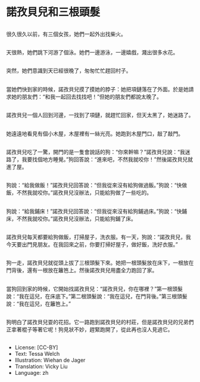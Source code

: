# 諾孜貝兒和三根頭髮

##
很久很久以前，有三個女孩，她們一起外出找柴火。

##
天很熱，她們跳下河游了個泳。她們一邊游泳，一邊嬉戲，濺出很多水花。

##
突然，她們意識到天已經很晚了，匆匆忙忙趕回村子。

##
當她們快到家的時候，諾孜貝兒摸了摸她的脖子：她把項鏈落在了外面。於是她請求她的朋友們：“和我一起回去找找吧！”但她的朋友們都說太晚了。

##
諾孜貝兒一個人回到河邊，一找到了項鏈，就趕忙回家，但天太黑了，她迷路了。

##
她遠遠地看見有個小木屋，木屋裡有一絲光亮。她跑到木屋門口，敲了敲門。

##
諾孜貝兒吃了一驚，開門的是一隻會說話的狗：“你來幹嘛？”諾孜貝兒說：“我迷路了，我要找個地方睡覺。”狗回答說：“進來吧，不然我就咬你！”然後諾孜貝兒就進了屋。

##
狗說：“給我做飯！”諾孜貝兒回答說：“但我從來沒有給狗做過飯。”狗說：“快做飯，不然我就咬你。”諾孜貝兒沒辦法，只能給狗做了一些吃的。

##
狗說：“給我鋪床！”諾孜貝兒回答說：“但我從來沒有給狗鋪過床。”狗說：“快鋪床，不然我就咬你。”諾孜貝兒沒辦法，只能給狗鋪了床。

##
諾孜貝兒每天都要給狗做飯，打掃屋子，洗衣服。有一天，狗說：“諾孜貝兒，我今天要出門見朋友。在我回來之前，你要打掃好屋子，做好飯，洗好衣服。”

##
狗一走，諾孜貝兒就從頭上拔了三根頭髮下來。她把一根頭髮放在床下，一根放在門背後，還有一根放在籬笆上。然後諾孜貝兒用盡全力跑回了家。

##
當狗回到家的時候，它開始找諾孜貝兒：“諾孜貝兒，你在哪裡？”第一根頭髮說：“我在這兒，在床底下。”第二根頭髮說：“我在這兒，在門背後。”第三根頭髮說：“我在這兒，在籬笆上。”

##
狗明白了諾孜貝兒耍的花招。它一路跑到諾孜貝兒的村莊，但是諾孜貝兒的兄弟們正拿著棍子等著它呢！狗見狀不妙，趕緊跑開了，從此再也沒人見過它。

##
* License: [CC-BY]
* Text: Tessa Welch
* Illustration: Wiehan de Jager
* Translation: Vicky Liu
* Language: zh
